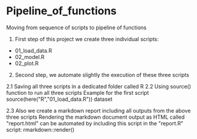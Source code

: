# Pipeline_of_functions
Moving from sequence of scripts to pipeline of functions

1. First step of this project we create three individual scripts:

- 01_load_data.R
- 02_model.R
- 02_plot.R

2. Second step, we automate slightly the execution of these three scripts

2.1 Saving all three scripts in a dedicated folder called R
2.2 Using source() function to run all three scripts
Example for the first script
source(here("R","01_load_data.R"))
dataset

2.3 Also we create a markdown report including all outputs from the above three scripts
Rendering the markdown document output as HTML called "report.html" can be automated by including this script in the "report.R" script:
rmarkdown::render()
